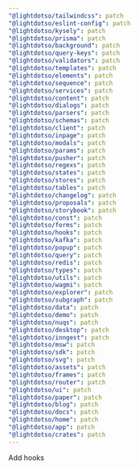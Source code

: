 ```yaml
---
"@lightdotso/tailwindcss": patch
"@lightdotso/eslint-config": patch
"@lightdotso/kysely": patch
"@lightdotso/prisma": patch
"@lightdotso/background": patch
"@lightdotso/query-keys": patch
"@lightdotso/validators": patch
"@lightdotso/templates": patch
"@lightdotso/elements": patch
"@lightdotso/sequence": patch
"@lightdotso/services": patch
"@lightdotso/content": patch
"@lightdotso/dialogs": patch
"@lightdotso/parsers": patch
"@lightdotso/schemas": patch
"@lightdotso/client": patch
"@lightdotso/inpage": patch
"@lightdotso/modals": patch
"@lightdotso/params": patch
"@lightdotso/pusher": patch
"@lightdotso/regexs": patch
"@lightdotso/states": patch
"@lightdotso/stores": patch
"@lightdotso/tables": patch
"@lightdotso/changelog": patch
"@lightdotso/proposals": patch
"@lightdotso/storybook": patch
"@lightdotso/const": patch
"@lightdotso/forms": patch
"@lightdotso/hooks": patch
"@lightdotso/kafka": patch
"@lightdotso/popup": patch
"@lightdotso/query": patch
"@lightdotso/redis": patch
"@lightdotso/types": patch
"@lightdotso/utils": patch
"@lightdotso/wagmi": patch
"@lightdotso/explorer": patch
"@lightdotso/subgraph": patch
"@lightdotso/data": patch
"@lightdotso/demo": patch
"@lightdotso/nuqs": patch
"@lightdotso/desktop": patch
"@lightdotso/inngest": patch
"@lightdotso/msw": patch
"@lightdotso/sdk": patch
"@lightdotso/svg": patch
"@lightdotso/assets": patch
"@lightdotso/frames": patch
"@lightdotso/router": patch
"@lightdotso/ui": patch
"@lightdotso/paper": patch
"@lightdotso/blog": patch
"@lightdotso/docs": patch
"@lightdotso/home": patch
"@lightdotso/app": patch
"@lightdotso/crates": patch
---
```


Add hooks
